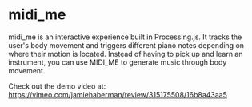 # midi_me
midi_me is an interactive experience built in Processing.js. It tracks the user's body movement and triggers different piano notes depending on where their motion is located. Instead of having to pick up and learn an instrument, you can use MIDI_ME to generate music through body movement.

Check out the demo video at:
https://vimeo.com/jamiehaberman/review/315175508/16b8a43aa5
